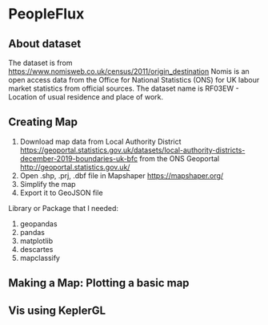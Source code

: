 # PeopleFlux

## About dataset

The dataset is from https://www.nomisweb.co.uk/census/2011/origin_destination Nomis is an open access data from the Office for National Statistics (ONS) for UK labour market statistics from official sources.
The dataset name is RF03EW - Location of usual residence and place of work. 

## Creating Map

1. Download map data from Local Authority District https://geoportal.statistics.gov.uk/datasets/local-authority-districts-december-2019-boundaries-uk-bfc 
from the ONS Geoportal http://geoportal.statistics.gov.uk/
2. Open .shp, .prj, .dbf file in Mapshaper https://mapshaper.org/
3. Simplify the map
4. Export it to GeoJSON file

Library or Package that I needed:
 1. geopandas  
 2. pandas
 3. matplotlib
 4. descartes
 5. mapclassify

## Making a Map: Plotting a basic map

## Vis using KeplerGL

<!--stackedit_data:
eyJoaXN0b3J5IjpbMTQwNDQ2MDIyNywxOTAyNTMzNDI3LC0yMD
YwNzkzMzYyLC0xMTAxOTMwNjMsMTAyNTcyMzA2NywtMjExMjM1
MzQ2OCwxMjU3OTUwMjcyLDMxMTA5OTQ1MiwxNDUyMDgwODMzLD
E0NTM0OTU2MCwtMTY4MTU4NDYwOSwtMTQ5NTk5MDA2NSwtOTUx
NDU0MzMwXX0=
-->